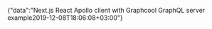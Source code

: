 {"data":"Next.js React Apollo client with Graphcool GraphQL server example2019-12-08T18:06:08+03:00"}
